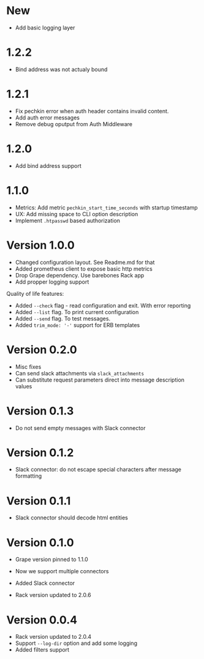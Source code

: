 # New

* Add basic logging layer

# 1.2.2

* Bind address was not actualy bound

# 1.2.1

* Fix pechkin error when auth header contains invalid content.
* Add auth error messages
* Remove debug oputput from Auth Middleware

# 1.2.0

* Add bind address support

# 1.1.0

* Metrics: Add metric `pechkin_start_time_seconds` with startup timestamp
* UX: Add missing space to CLI option description
* Implement `.htpasswd` based authorization

# Version 1.0.0

* Changed configuration layout. See Readme.md for that
* Added prometheus client to expose basic http metrics
* Drop Grape dependency. Use barebones Rack app
* Add propper logging support

Quality of life features:

* Added `--check` flag - read configuration and exit. With error reporting
* Added `--list` flag. To print current configuration
* Added `--send` flag. To test messages.
* Added `trim_mode: '-'` support for  ERB templates


# Version 0.2.0

* Misc fixes
* Can send slack attachments via `slack_attachments`
* Can substitute request parameters direct into message description values

# Version 0.1.3

* Do not send empty messages with Slack connector

# Version 0.1.2

* Slack connector: do not escape special characters after message formatting

# Version 0.1.1

* Slack connector should decode html entities

# Version 0.1.0

* Grape version pinned to 1.1.0
* Now we support multiple connectors
* Added Slack connector

* Rack version updated to 2.0.6

# Version 0.0.4

* Rack version updated to 2.0.4
* Support `--log-dir` option and add some logging
* Added filters support
